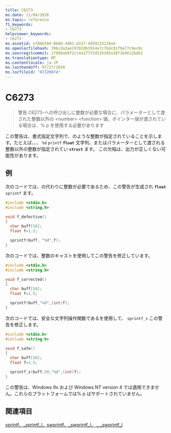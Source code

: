 ```yaml
---
title: C6273
ms.date: 11/04/2016
ms.topic: reference
f1_keywords:
- C6273
helpviewer_keywords:
- C6273
ms.assetid: e780e504-8b8d-4d61-b15f-4859133134ad
ms.openlocfilehash: 396cda3ae19782db1914e7c7bdc81f9a77c9ec0c
ms.sourcegitcommit: 1f009ab0f2cc4a177f2d1353d5a38f164612bdb1
ms.translationtype: MT
ms.contentlocale: ja-JP
ms.lasthandoff: 07/27/2020
ms.locfileid: "87226074"
---
```

# <a name="c6273"></a>C6273

> 警告 C6273-への呼び出しに整数が必要な場合に、パラメーターとして渡された整数以外の \<number> \<function> 値。ポインター値が渡されている場合は、% p を使用する必要があります

この警告は、書式指定文字列で、のような整数が指定されていることを示します。たとえば、、、 `%d` `printf` **`float`** 文字列、またはパラメーターとして渡される整数以外の整数が指定されてい **`struct`** ます。 この欠陥は、出力が正しくない可能性があります。

## <a name="example"></a>例

次のコードでは、の代わりに整数が必要であるため、この警告が生成され **`float`** `sprintf` ます。

```cpp
#include <stdio.h>
#include <string.h>

void f_defective()
{
  char buff[50];
  float f=1.5;

  sprintf(buff, "%d",f);
}
```

次のコードでは、整数のキャストを使用してこの警告を修正しています。

```cpp
#include <stdio.h>
#include <string.h>

void f_corrected()
{
  char buff[50];
  float f=1.5;

  sprintf(buff,"%d",(int)f);
}
```

次のコードでは、安全な文字列操作関数であるを使用して、 `sprintf_s` この警告を修正します。

```cpp
#include <stdio.h>
#include <string.h>

void f_safe()
{
  char buff[50];
  float f=1.5;

  sprintf_s(buff,50,"%d",(int)f);
}
```

この警告は、Windows 9x および Windows NT version 4 では適用できません。これらのプラットフォームでは% p はサポートされていません。

## <a name="see-also"></a>関連項目

[sprintf、_sprintf_l、swprintf、_swprintf_l、 \_ _swprintf_l](/cpp/c-runtime-library/reference/sprintf-sprintf-l-swprintf-swprintf-l-swprintf-l)
